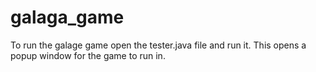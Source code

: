 # galaga_game
To run the galage game open the tester.java file and run it. This opens a popup window for the game to run in.
